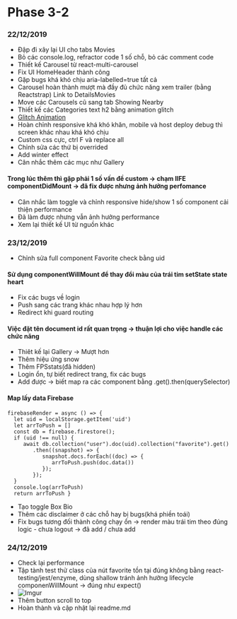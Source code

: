 # Phase 3-2
### 22/12/2019
+ Đập đi xây lại UI cho tabs Movies
+ Bỏ các console.log, refractor code 1 số chỗ, bỏ các comment code
+ Thiết kế Carousel từ react-multi-carousel
+ Fix UI HomeHeader thành công
+ Gặp bugs khá khó chịu aria-labelled=true tất cả
+ Carousel hoàn thành mượt mà đầy đủ chức năng xem trailer (bằng Reactstrap) Link to DetailsMovies
+ Move các Carousels cũ sang tab Showing Nearby
+ Thiết kế các Categories text h2 bằng animation glitch
+ [Glitch Animation](https://codepen.io/lbebber/pen/ypgql)
+ Hoàn chỉnh responsive khá khó khăn, mobile và host deploy debug thì screen khác nhau khá khó chịu
+ Custom css cực, ctrl F và replace all
+ Chỉnh sửa các thứ bị overrided
+ Add winter effect
+ Cân nhắc thêm các mục như Gallery
#### Trong lúc thêm thì gặp phải 1 số vấn đề custom -> chạm IIFE componentDidMount -> đã fix được nhưng ảnh hưởng perfomance
+ Cân nhắc làm toggle và chỉnh responsive hide/show 1 số component cải thiện performance
+ Đã làm được nhưng vẫn ảnh hưởng performance
+ Xem lại thiết kế UI từ nguồn khác
### 23/12/2019
+ Chỉnh sửa full component Favorite check bằng uid
#### Sử dụng componentWillMount để thay đổi màu của trái tim setState state heart
+ Fix các bugs về login 
+ Push sang các trang khác nhau hợp lý hơn 
+ Redirect khi guard routing
#### Việc đặt tên document id rất quan trọng -> thuận lợi cho việc handle các chức năng
+ Thiêt kế lại Gallery -> Mượt hơn
+ Thêm hiệu ứng snow
+ Thêm FPSstats(đã hidden)
+ Login ổn, tự biết redirect trang, fix các bugs
+ Add được -> biết map ra các component bằng .get().then(querySelector)
#### Map lấy data Firebase
>

    firebaseRender = async () => {
      let uid = localStorage.getItem('uid')
      let arrToPush = []
      const db = firebase.firestore();
      if (uid !== null) {
         await db.collection("user").doc(uid).collection("favorite").get()
            .then((snapshot) => {
               snapshot.docs.forEach((doc) => {
                  arrToPush.push(doc.data())
               });
            });
      }
      console.log(arrToPush)
      return arrToPush }
+ Tạo toggle Box Bio
+ Thêm các disclaimer ở các chỗ hay bị bugs(khá phiền toái)
+ Fix bugs tương đối thành công chạy ổn -> render màu trái tim theo đúng logic - chưa logout -> đã add / chưa add
### 24/12/2019
+ Check lại performance
+ Tập tành test thử class của nút favorite tồn tại đúng không bằng react-testing/jest/enzyme, dùng shallow tránh ảnh hưởng lifecycle componenWillMount -> đúng như expect()
+ ![Imgur](https://i.imgur.com/ZPWcnga.png)
+ Thêm button scroll to top
+ Hoàn thành và cập nhật lại readme.md

